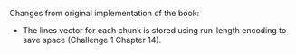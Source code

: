 Changes from original implementation of the book:
* The lines vector for each chunk is stored using run-length encoding to save space (Challenge 1 Chapter 14).